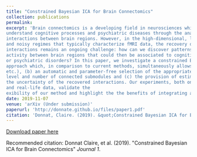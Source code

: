```yaml
---
title: "Constrained Bayesian ICA for Brain Connectomics"
collection: publications
permalink: 
excerpt: 'Brain connectomics is a developing field in neurosciences which strives to
understand cognitive processes and psychiatric diseases through the analysis of
interactions between brain regions. However, in the high-dimensional, low-sample,
and noisy regimes that typically characterize fMRI data, the recovery of such
interactions remains an ongoing challenge: how can we discover patterns of co-
activity between brain regions that could then be associated to cognitive processes
or psychiatric disorders? In this paper, we investigate a constrained Bayesian ICA
approach which, in comparison to current methods, simultaneously allows (a) the flexible integration of multiple sources of information (fMRI, DTI, anatomical,
etc.), (b) an automatic and parameter-free selection of the appropriate sparsity
level and number of connected submodules and (c) the provision of estimates on
the uncertainty of the recovered interactions. Our experiments, both on synthetic
and real-life data, validate the 
exibility of our method and highlight the the benefits of integrating anatomical information for connectome inference.'
date: 2019-11-07
venue: 'arXiv (Under submission)'
paperurl: 'http://donnate.github.io/files/paper1.pdf'
citation: 'Donnat, Claire. (2019). &quot;Constrained Bayesian ICA for Brain Connectomics 1.&quot; <i>Journal 1</i>.'
---
```



[Download paper here](http://donnate.github.io/files/paper1.pdf)

Recommended citation: Donnat Claire, et al. (2019). "Constrained Bayesian ICA for Brain Connectomics" <i>Journal 1</i>.
